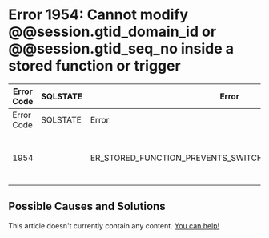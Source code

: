 
# Error 1954: Cannot modify @@session.gtid_domain_id or @@session.gtid_seq_no inside a stored function or trigger


| Error Code | SQLSTATE | Error | Description |
| --- | --- | --- | --- |
| Error Code | SQLSTATE | Error | Description |
| 1954 |  | ER_STORED_FUNCTION_PREVENTS_SWITCH_GTID_DOMAIN_ID_SEQ_NO | Cannot modify @@session.gtid_domain_id or @@session.gtid_seq_no inside a stored function or trigger |




## Possible Causes and Solutions


This article doesn't currently contain any content. [You can help!](/en/writing-and-editing-knowledge-base-articles/)

